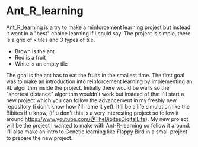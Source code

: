 # Ant_R_learning 

Ant_R_learning is a try to make a reinforcement learning project but instead it went in a "best" choice learning if i could say.
The project is simple, there is a grid of x tiles and 3 types of tile.
-  Brown is the ant
-  Red is a fruit
-  White is an empty tile


The goal is the ant has to eat the fruits in the smallest time.
The first goal was to make an introduction into reinforcement learning by implementing an RL algorithm inside the project. Initially there would be walls so the "shortest distance" algorithm wouldn't work but instead of that I'll start a new project which you can follow the advancement in my freshly new repository (i don't know how i'll name it yet). It'll be a life simulation like the Bibites if u know, (if u don't this is a very interesting project so follow it around https://www.youtube.com/@TheBibitesDigitalLife). 
My new project will be the project i wanted to make with Ant-R-learning so follow it around.
I'll also make an intro to Genetic learning like Flappy Bird in a small project to prepare the new project.
